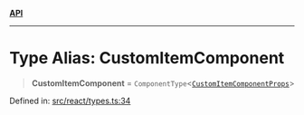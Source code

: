 [**API**](../../API.md)

***

# Type Alias: CustomItemComponent

> **CustomItemComponent** = `ComponentType`\<[`CustomItemComponentProps`](../interfaces/CustomItemComponentProps.md)\>

Defined in: [src/react/types.ts:34](https://github.com/inokawa/virtua/blob/b9c4491d8dae78e5f58fc42b558b3af89abe1188/src/react/types.ts#L34)
